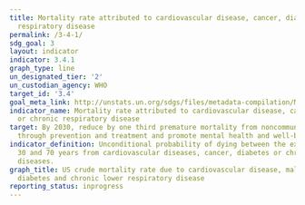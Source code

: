 ```yaml
---
title: Mortality rate attributed to cardiovascular disease, cancer, diabetes or chronic
  respiratory disease
permalink: /3-4-1/
sdg_goal: 3
layout: indicator
indicator: 3.4.1
graph_type: line
un_designated_tier: '2'
un_custodian_agency: WHO
target_id: '3.4'
goal_meta_link: http://unstats.un.org/sdgs/files/metadata-compilation/Metadata-Goal-3.pdf
indicator_name: Mortality rate attributed to cardiovascular disease, cancer, diabetes
  or chronic respiratory disease
target: By 2030, reduce by one third premature mortality from noncommunicable diseases
  through prevention and treatment and promote mental health and well-being.
indicator_definition: Unconditional probability of dying between the exact ages of
  30 and 70 years from cardiovascular diseases, cancer, diabetes or chronic respiratory
  diseases.
graph_title: US crude mortality rate due to cardiovascular disease, malignant neoplasms,
  diabetes and chronic lower respiratory disease
reporting_status: inprogress
---
```

